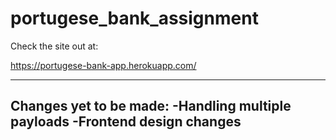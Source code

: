 # portugese_bank_assignment

Check the site out at:

https://portugese-bank-app.herokuapp.com/

-----
Changes yet to be made:
-Handling multiple payloads
-Frontend design changes
-----
